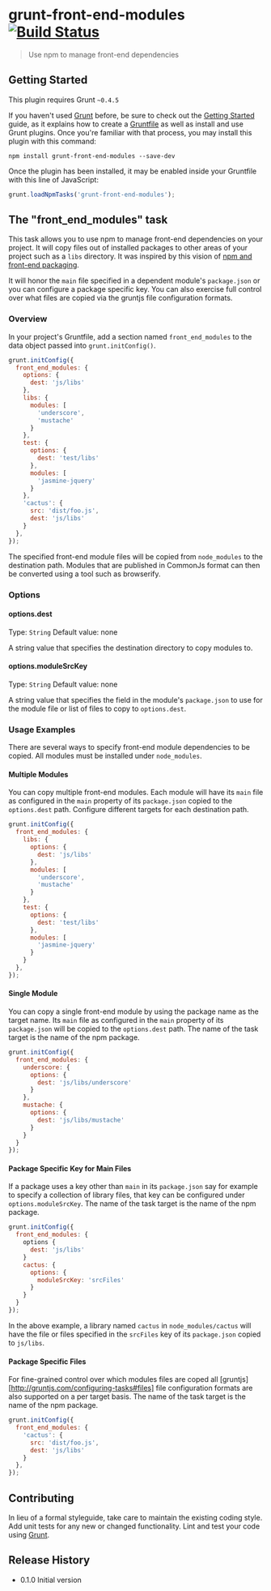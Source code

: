 # grunt-front-end-modules [![Build Status](https://travis-ci.org/bobc7i/grunt-front-end-modules.svg?branch=master)](https://travis-ci.org/bobc7i/grunt-front-end-modules)

> Use npm to manage front-end dependencies

## Getting Started
This plugin requires Grunt `~0.4.5`

If you haven't used [Grunt](http://gruntjs.com/) before, be sure to check out the [Getting Started](http://gruntjs.com/getting-started) guide, as it explains how to create a [Gruntfile](http://gruntjs.com/sample-gruntfile) as well as install and use Grunt plugins. Once you're familiar with that process, you may install this plugin with this command:

```shell
npm install grunt-front-end-modules --save-dev
```

Once the plugin has been installed, it may be enabled inside your Gruntfile with this line of JavaScript:

```js
grunt.loadNpmTasks('grunt-front-end-modules');
```

## The "front_end_modules" task
This task allows you to use npm to manage front-end dependencies on your project.  It will copy files out of installed
packages to other areas of your project such as a `libs` directory.  It was inspired by this vision of 
[npm and front-end packaging](http://blog.npmjs.org/post/101775448305/npm-and-front-end-packaging).

It will honor the `main` file specified in a dependent module's `package.json` or you can configure a package
specific key.  You can also exercise full control over what files are copied via the gruntjs file configuration formats.

### Overview
In your project's Gruntfile, add a section named `front_end_modules` to the data object passed into `grunt.initConfig()`.

```js
grunt.initConfig({
  front_end_modules: {
    options: {
      dest: 'js/libs'
    },
    libs: {
      modules: [ 
        'underscore',
        'mustache'
      }
    },
    test: {
      options: {
        dest: 'test/libs'
      },
      modules: [ 
        'jasmine-jquery'
      }
    },
    'cactus': {
      src: 'dist/foo.js',
      dest: 'js/libs'
    }
  },
});
```

The specified front-end module files will be copied from `node_modules` to the destination path.  Modules that are
published in CommonJs format can then be converted using a tool such as browserify.

### Options

#### options.dest
Type: `String`
Default value: none

A string value that specifies the destination directory to copy modules to.

#### options.moduleSrcKey
Type: `String`
Default value: none

A string value that specifies the field in the module's `package.json` to use for the module file or list of files
to copy to `options.dest`.

### Usage Examples
There are several ways to specify front-end module dependencies to be copied.  All modules must be installed under
`node_modules`.

#### Multiple Modules
You can copy multiple front-end modules. Each module will have its `main` file as configured in the `main` property of
its `package.json` copied to the `options.dest` path. Configure different targets for each destination path.

```js
grunt.initConfig({
  front_end_modules: {
    libs: {
      options: {
        dest: 'js/libs'
      },
      modules: [ 
        'underscore',
        'mustache'
      }
    },
    test: {
      options: {
        dest: 'test/libs'
      },
      modules: [ 
        'jasmine-jquery'
      }
    }
  },
});
```

#### Single Module
You can copy a single front-end module by using the package name as the target name. Its `main` file as configured in
the `main` property of its `package.json` will be copied to the `options.dest` path. The name of the task target is the 
name of the npm package.

```js
grunt.initConfig({
  front_end_modules: {
    underscore: {
      options: {
        dest: 'js/libs/underscore'
      }
    },
    mustache: {
      options: {
        dest: 'js/libs/mustache'
      }
    }
  }
});
```

#### Package Specific Key for Main Files
If a package uses a key other than `main` in its `package.json` say for example to specify a collection of library
files, that key can be configured under `options.moduleSrcKey`.  The name of the task target is the name of the npm 
package.

```js
grunt.initConfig({
  front_end_modules: {
    options {
      dest: 'js/libs'
    }
    cactus: {
      options: {
        moduleSrcKey: 'srcFiles'
      }
    }
  }
});
```

In the above example, a library named `cactus` in `node_modules/cactus` will have the file or files specified in the 
`srcFiles` key of its `package.json` copied to `js/libs`.

#### Package Specific Files
For fine-grained control over which modules files are coped all [gruntjs][http://gruntjs.com/configuring-tasks#files] 
file configuration formats are also supported on a per target basis.  The name of the task target is the name of the
npm package.
 
```js
grunt.initConfig({
  front_end_modules: {
    'cactus': {
      src: 'dist/foo.js',
      dest: 'js/libs'
    }
  },
});
```

## Contributing
In lieu of a formal styleguide, take care to maintain the existing coding style. Add unit tests for any new or changed functionality. Lint and test your code using [Grunt](http://gruntjs.com/).

## Release History
* 0.1.0 Initial version
